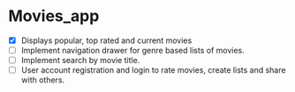 # Movies_app

- [x] Displays popular, top rated and current movies
- [ ] Implement navigation drawer for genre based lists of movies.
- [ ] Implement search by movie title.
- [ ] User account registration and login to rate movies, create lists and share with others.

